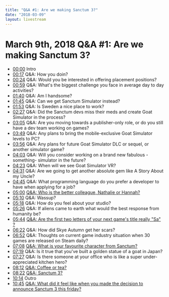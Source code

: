 ```yaml
---
title: "Q&A #1: Are we making Sanctum 3?"
date: "2018-03-09"
layout: livestream
---
```

# March 9th, 2018 Q&A #1: Are we making Sanctum 3?
* [00:00](https://youtu.be/yt-Zo2ybvs7keI?t=0) Intro
* [00:17](https://youtu.be/yt-Zo2ybvs7keI?t=17) Q&A: How you doin?
* [00:24](https://youtu.be/yt-Zo2ybvs7keI?t=24) Q&A: Would you be interested in offering placement positions?
* [00:59](https://youtu.be/yt-Zo2ybvs7keI?t=59) Q&A: What's the biggest challenge you face in average day to day activities?
* [01:40](https://youtu.be/yt-Zo2ybvs7keI?t=100) Q&A: Am I handsome?
* [01:45](https://youtu.be/yt-Zo2ybvs7keI?t=105) Q&A: Can we get Sanctum Simulator instead?
* [01:53](https://youtu.be/yt-Zo2ybvs7keI?t=113) Q&A: Is Sweden a nice place to work?
* [02:27](https://youtu.be/yt-Zo2ybvs7keI?t=147) Q&A: Did the Sanctum devs miss their meds and create Goat Simulator in the process?
* [03:05](https://youtu.be/yt-Zo2ybvs7keI?t=185) Q&A: Are you moving towards a publisher-only role, or do you still have a dev team working on games?
* [03:49](https://youtu.be/yt-Zo2ybvs7keI?t=229) Q&A: Any plans to bring the mobile-exclusive Goat Simulator levels to PC?
* [03:56](https://youtu.be/yt-Zo2ybvs7keI?t=236) Q&A: Any plans for future Goat Simulator DLC or sequel, or another simulator game?
* [04:03](https://youtu.be/yt-Zo2ybvs7keI?t=243) Q&A: Will you consider working on a brand new fabulous -something- simulator in the future?
* [04:23](https://youtu.be/yt-Zo2ybvs7keI?t=263) Q&A: When will we see Goat Simulator VR?
* [04:31](https://youtu.be/yt-Zo2ybvs7keI?t=271) Q&A: Are we going to get another absolute gem like A Story About my Uncle?
* [04:45](https://youtu.be/yt-Zo2ybvs7keI?t=285) Q&A: What programming language do you prefer a developer to have when applying for a job?
* [05:00](https://youtu.be/yt-Zo2ybvs7keI?t=300) [Q&A: Who is the better colleague, Nathalie or Hannah?](./transcriptions/yt-Zo2ybvs7keI,300.32,310.36.md)
* [05:10](https://youtu.be/yt-Zo2ybvs7keI?t=310) Q&A: Wassup?
* [05:18](https://youtu.be/yt-Zo2ybvs7keI?t=318) Q&A: How do you feel about your studio?
* [05:26](https://youtu.be/yt-Zo2ybvs7keI?t=326) Q&A: If aliens came to earth what would the best response from humanity be?
* [05:44](https://youtu.be/yt-Zo2ybvs7keI?t=344) [Q&A: Are the first two letters of your next game's title really "Sa" ?](./transcriptions/yt-Zo2ybvs7keI,344.96,382.8.md)
* [06:22](https://youtu.be/yt-Zo2ybvs7keI?t=382) Q&A: How did Skye Autumn get her scars?
* [06:52](https://youtu.be/yt-Zo2ybvs7keI?t=412) Q&A: Thoughts on current game industry situation when 30 games are released on Steam daily?
* [07:08](https://youtu.be/yt-Zo2ybvs7keI?t=428) [Q&A: What is your favourite character from Sanctum?](./transcriptions/yt-Zo2ybvs7keI,428.16,439.88.md)
* [07:19](https://youtu.be/yt-Zo2ybvs7keI?t=439) Q&A: Is it true that you've built a golden statue of a goat in Japan?
* [07:27](https://youtu.be/yt-Zo2ybvs7keI?t=447) Q&A: Is there someone at your office who is like a super under-appreciated kitchen hero?
* [08:12](https://youtu.be/yt-Zo2ybvs7keI?t=492) [Q&A: Coffee or tea?](./transcriptions/yt-Zo2ybvs7keI,492.44,502.32.md)
* [08:22](https://youtu.be/yt-Zo2ybvs7keI?t=502) [Q&A: Sanctum 3?](./transcriptions/yt-Zo2ybvs7keI,502.32,614.16.md)
* [10:14](https://youtu.be/yt-Zo2ybvs7keI?t=614) Outro
* [10:45](https://youtu.be/yt-Zo2ybvs7keI?t=645) [Q&A: What did it feel like when you made the decision to announce Sanctum 3 this friday?](./transcriptions/yt-Zo2ybvs7keI,645.8.md)
